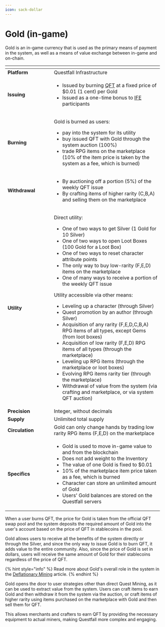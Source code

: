 ```yaml
---
icon: sack-dollar
---
```


# Gold (in-game)

Gold is an in-game currency that is used as the primary means of payment in the system, as well as a means of value exchange between in-game and on-chain.

<table data-header-hidden><thead><tr><th width="135"></th><th></th></tr></thead><tbody><tr><td><strong>Platform</strong></td><td>Questfall Infrastructure</td></tr><tr><td><strong>Issuing</strong></td><td><ul><li>Issued by burning <a href="qft.md">QFT</a> at a fixed price of $0.01 (1 cent) per Gold</li><li>Issued as a one-time bonus to <a href="https://docs.questfall.xyz/roadmap/initial-funding-event">IFE</a> participants</li></ul></td></tr><tr><td><strong>Burning</strong></td><td><p>Gold is burned as users:</p><ul><li>pay into the system for its utility</li><li>buy issued QFT with Gold through the system auction (100%)</li><li>trade RPG items on the marketplace (10% of the item price is taken by the system as a fee, which is burned)</li></ul></td></tr><tr><td><strong>Withdrawal</strong></td><td><ul><li>By auctioning off a portion (5%) of the weekly QFT issue</li><li>By crafting items of higher rarity (C,B,A) and selling them on the marketplace</li></ul></td></tr><tr><td><strong>Utility</strong></td><td><p>Direct utility:</p><ul><li>One of two ways to get Silver (1 Gold for 10 Silver)</li><li>One of two ways to open Loot Boxes (100 Gold for a Loot Box)</li><li>One of two ways to reset character attribute points</li><li>The only way to buy low-rarity (F,E,D) items on the marketplace</li><li>One of many ways to receive a portion of the weekly QFT issue</li></ul><p>Utility accessible via other means:</p><ul><li>Leveling up a character (through Silver)</li><li>Quest promotion by an author (through Silver)</li><li>Acquisition of any rarity (F,E,D,C,B,A) RPG items of all types, except Gems (from loot boxes)</li><li>Acquisition of low rarity (F,E,D) RPG items of all types (through the marketplace)</li><li>Leveling up RPG items (through the marketplace or loot boxes)</li><li>Evolving RPG items rarity tier (through the marketplace)</li><li>Withdrawal of value from the system (via crafting and marketplace, or via system QFT auction)</li></ul></td></tr><tr><td><strong>Precision</strong></td><td>Integer, without decimals</td></tr><tr><td><strong>Supply</strong></td><td>Unlimited total supply</td></tr><tr><td><strong>Circulation</strong></td><td>Gold can only change hands by trading low rarity RPG items (F,E,D) on the marketplace</td></tr><tr><td><strong>Specifics</strong></td><td><ul><li>Gold is used to move in-game value to and from the blockchain</li><li>Does not add weight to the Inventory</li><li>The value of one Gold is fixed to $0.01</li><li>10% of the marketplace item price taken as a fee, which is burned</li><li>Character can store an unlimited amount of Gold</li><li>Users' Gold balances are stored on the Questfall servers</li></ul></td></tr></tbody></table>

When a user burns QFT, the price for Gold is taken from the official QFT swap pool and the system deposits the required amount of Gold into the user's account based on the price of QFT in stablecoins in the pool.

Gold allows users to receive all the benefits of the system directly or through the Silver, and since the only way to issue Gold is to burn QFT, it adds value to the entire community. Also, since the price of Gold is set in dollars, users will receive the same amount of Gold for their stablecoins regardless of the price of QFT.

{% hint style="info" %}
Read more about Gold's overall role in the system in the [Deflationary Mining](../overview/deflationary-mining.md) article.
{% endhint %}

Gold opens the door to user strategies other than direct Quest Mining, as it can be used to extract value from the system. Users can craft items to earn Gold and then withdraw it from the system via the auction, or craft items of higher rarity using items purchased on the marketplace with Gold and then sell them for QFT.&#x20;

This allows merchants and crafters to earn QFT by providing the necessary equipment to actual miners, making Questfall more complex and engaging.
